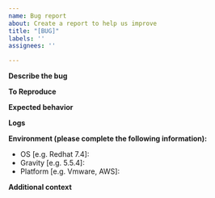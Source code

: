 ```yaml
---
name: Bug report
about: Create a report to help us improve
title: "[BUG]"
labels: ''
assignees: ''

---
```


<!--
**Have a question or install problem?** Please use [Our Community Site](https://community.gravitational.com).
-->
**Describe the bug**
<!--A clear and concise description of what the bug is.-->

**To Reproduce**
<!--Steps to reproduce the behavior:-->

**Expected behavior**
<!--A clear and concise description of what you expected to happen.-->

**Logs**
<!--If applicable, add logs to help explain your problem.-->

**Environment (please complete the following information):**
 - OS [e.g. Redhat 7.4]:
 - Gravity [e.g. 5.5.4]:
 - Platform [e.g. Vmware, AWS]:


**Additional context**
<!--Add any other context about the problem here.-->

